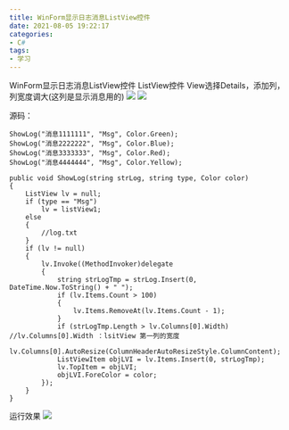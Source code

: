 ```yaml
---
title: WinForm显示日志消息ListView控件
date: 2021-08-05 19:22:17
categories:
- C#
tags:
- 学习
---
```


WinForm显示日志消息ListView控件
ListView控件 View选择Details，添加列，列宽度调大(这列是显示消息用的)
 <img  src="https://naiop.github.io/blog/public/images/listView_img1.png"  />
 <img  src="https://naiop.github.io/blog/public/images/listView_img2.png"  />
 
源码：
```
ShowLog("消息1111111", "Msg", Color.Green);
ShowLog("消息2222222", "Msg", Color.Blue);
ShowLog("消息3333333", "Msg", Color.Red);
ShowLog("消息4444444", "Msg", Color.Yellow);
```
```
public void ShowLog(string strLog, string type, Color color)
{
    ListView lv = null;
    if (type == "Msg")
        lv = listView1;
    else
    {
        //log.txt
    }
    if (lv != null)
    {
        lv.Invoke((MethodInvoker)delegate
        {
            string strLogTmp = strLog.Insert(0, DateTime.Now.ToString() + " ");
            if (lv.Items.Count > 100)
            {
                lv.Items.RemoveAt(lv.Items.Count - 1);
            }
            if (strLogTmp.Length > lv.Columns[0].Width) //lv.Columns[0].Width ：lsitView 第一列的宽度
                lv.Columns[0].AutoResize(ColumnHeaderAutoResizeStyle.ColumnContent);
            ListViewItem objLVI = lv.Items.Insert(0, strLogTmp);
            lv.TopItem = objLVI;
            objLVI.ForeColor = color;
        });
    }
}
```

运行效果
<img  src="https://naiop.github.io/blog/public/images/listView_img3.png"  />

